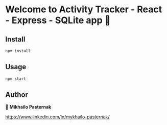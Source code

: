 # Welcome to Activity Tracker - React - Express - SQLite app 👋

## Install

```sh
npm install
```

## Usage

```sh
npm start
```

## Author

👤 **Mikhailo Pasternak**

https://www.linkedin.com/in/mykhailo-pasternak/
